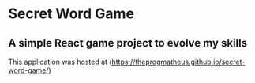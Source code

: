 # Secret Word Game
## A simple React game project to evolve my skills

This application was hosted at (https://theprogmatheus.github.io/secret-word-game/)

